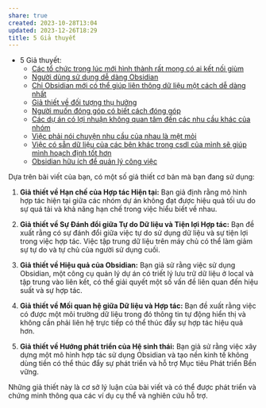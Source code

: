 ```yaml
---
share: true
created: 2023-10-28T13:04
updated: 2023-12-26T18:29
title: 5 Giả thuyết
---
```



- 5 Giả thuyết: 
    - [Các tổ chức trong lúc mới hình thành rất mong có ai kết nối giùm](./C%C3%A1c%20t%E1%BB%95%20ch%E1%BB%A9c%20trong%20l%C3%BAc%20m%E1%BB%9Bi%20h%C3%ACnh%20th%C3%A0nh%20r%E1%BA%A5t%20mong%20c%C3%B3%20ai%20k%E1%BA%BFt%20n%E1%BB%91i%20gi%C3%B9m.md)
    - [Người dùng sử dụng dễ dàng Obsidian](./Ng%C6%B0%E1%BB%9Di%20d%C3%B9ng%20s%E1%BB%AD%20d%E1%BB%A5ng%20d%E1%BB%85%20d%C3%A0ng%20Obsidian.md)
    - [Chỉ Obsidian mới có thể giúp liên thông dữ liệu một cách dễ dàng nhất](./Ch%E1%BB%89%20Obsidian%20m%E1%BB%9Bi%20c%C3%B3%20th%E1%BB%83%20gi%C3%BAp%20li%C3%AAn%20th%C3%B4ng%20d%E1%BB%AF%20li%E1%BB%87u%20m%E1%BB%99t%20c%C3%A1ch%20d%E1%BB%85%20d%C3%A0ng%20nh%E1%BA%A5t.md)
    - [Giả thiết về đối tượng thụ hưởng](./Gi%E1%BA%A3%20thi%E1%BA%BFt%20v%E1%BB%81%20%C4%91%E1%BB%91i%20t%C6%B0%E1%BB%A3ng%20th%E1%BB%A5%20h%C6%B0%E1%BB%9Fng.md)
    - [Người muốn đóng góp có biết cách đóng góp](./Ng%C6%B0%E1%BB%9Di%20mu%E1%BB%91n%20%C4%91%C3%B3ng%20g%C3%B3p%20c%C3%B3%20bi%E1%BA%BFt%20c%C3%A1ch%20%C4%91%C3%B3ng%20g%C3%B3p.md)
    - [Các dự án có lợi nhuận không quan tâm đến các nhu cầu khác của nhóm](./C%C3%A1c%20d%E1%BB%B1%20%C3%A1n%20c%C3%B3%20l%E1%BB%A3i%20nhu%E1%BA%ADn%20kh%C3%B4ng%20quan%20t%C3%A2m%20%C4%91%E1%BA%BFn%20c%C3%A1c%20nhu%20c%E1%BA%A7u%20kh%C3%A1c%20c%E1%BB%A7a%20nh%C3%B3m.md)
    - [Việc phải nói chuyện nhu cầu của nhau là mệt mỏi](./Vi%E1%BB%87c%20ph%E1%BA%A3i%20n%C3%B3i%20chuy%E1%BB%87n%20nhu%20c%E1%BA%A7u%20c%E1%BB%A7a%20nhau%20l%C3%A0%20m%E1%BB%87t%20m%E1%BB%8Fi.md)
    - [Việc có sẵn dữ liệu của các bên khác trong csdl của mình sẽ giúp mình hoạch định tốt hơn](./Vi%E1%BB%87c%20c%C3%B3%20s%E1%BA%B5n%20d%E1%BB%AF%20li%E1%BB%87u%20c%E1%BB%A7a%20c%C3%A1c%20b%C3%AAn%20kh%C3%A1c%20trong%20csdl%20c%E1%BB%A7a%20m%C3%ACnh%20s%E1%BA%BD%20gi%C3%BAp%20m%C3%ACnh%20ho%E1%BA%A1ch%20%C4%91%E1%BB%8Bnh%20t%E1%BB%91t%20h%C6%A1n.md)
    - [Obsidian hữu ích để quản lý công việc](./Obsidian%20h%E1%BB%AFu%20%C3%ADch%20%C4%91%E1%BB%83%20qu%E1%BA%A3n%20l%C3%BD%20c%C3%B4ng%20vi%E1%BB%87c.md)



Dựa trên bài viết của bạn, có một số giả thiết cơ bản mà bạn đang sử dụng:

1. **Giả thiết về Hạn chế của Hợp tác Hiện tại:** Bạn giả định rằng mô hình hợp tác hiện tại giữa các nhóm dự án không đạt được hiệu quả tối ưu do sự quá tải và khả năng hạn chế trong việc hiểu biết về nhau.

2. **Giả thiết về Sự Đánh đổi giữa Tự do Dữ liệu và Tiện lợi Hợp tác:** Bạn đề xuất rằng có sự đánh đổi giữa việc tự do sử dụng dữ liệu và sự tiện lợi trong việc hợp tác. Việc tập trung dữ liệu trên máy chủ có thể làm giảm sự tự do và tự chủ của người sử dụng cuối.

3. **Giả thiết về Hiệu quả của Obsidian:** Bạn giả sử rằng việc sử dụng Obsidian, một công cụ quản lý dự án có triết lý lưu trữ dữ liệu ở local và tập trung vào liên kết, có thể giải quyết một số vấn đề liên quan đến hiệu suất và sự hợp tác.

4. **Giả thiết về Mối quan hệ giữa Dữ liệu và Hợp tác:** Bạn đề xuất rằng việc có được một môi trường dữ liệu trong đó thông tin tự động hiển thị và không cần phải liên hệ trực tiếp có thể thúc đẩy sự hợp tác hiệu quả hơn.

5. **Giả thiết về Hướng phát triển của Hệ sinh thái:** Bạn giả sử rằng việc xây dựng một mô hình hợp tác sử dụng Obsidian và tạo nền kinh tế không dùng tiền có thể thúc đẩy sự phát triển và hỗ trợ Mục tiêu Phát triển Bền vững.

Những giả thiết này là cơ sở lý luận của bài viết và có thể được phát triển và chứng minh thông qua các ví dụ cụ thể và nghiên cứu hỗ trợ.